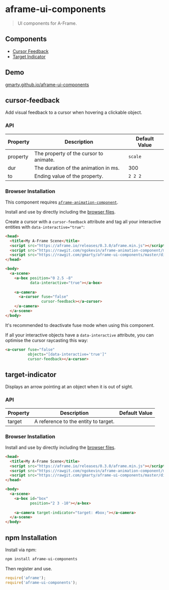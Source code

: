 # aframe-ui-components

> UI components for A-Frame.

## Components

* [Cursor Feedback](#cursor-feedback)
* [Target Indicator](#target-indicator)

## Demo

[gmarty.github.io/aframe-ui-components](https://gmarty.github.io/aframe-ui-components)

## cursor-feedback

Add visual feedback to a cursor when hovering a clickable object.

### API

| Property | Description                            | Default Value |
| -------- | -------------------------------------- | ------------- |
| property | The property of the cursor to animate. | `scale`       |
| dur      | The duration of the animation in ms.   | 300           |
| to       | Ending value of the property.          | `2 2 2`       |

### Browser Installation

This component requires [`aframe-animation-component`](https://github.com/ngokevin/aframe-animation-component).

Install and use by directly including the [browser files](dist).

Create a cursor with a `cursor-feedback` attribute and tag all your interactive 
entities with `data-interactive="true"`:

```html
<head>
  <title>My A-Frame Scene</title>
  <script src="https://aframe.io/releases/0.3.0/aframe.min.js"></script>
  <script src="https://rawgit.com/ngokevin/aframe-animation-component/master/dist/aframe-animation-component.min.js"></script>
  <script src="https://rawgit.com/gmarty/aframe-ui-components/master/dist/aframe-ui-components.min.js"></script>
</head>

<body>
  <a-scene>
    <a-box position="0 2.5 -8"
           data-interactive="true"></a-box>
  
    <a-camera>
      <a-cursor fuse="false"
                cursor-feedback></a-cursor>
    </a-camera>
  </a-scene>
</body>
```

It's recommended to deactivate fuse mode when using this component.

If all your interactive objects have a `data-interactive` attribute, you can 
optimise the cursor raycasting this way:
```html
<a-cursor fuse="false"
          objects="[data-interactive='true']"
          cursor-feedback></a-cursor>
```

## target-indicator

Displays an arrow pointing at an object when it is out of sight.

### API

| Property | Description                            | Default Value |
| -------- | -------------------------------------- | ------------- |
| target   | A reference to the entity to target.   |               |

### Browser Installation

Install and use by directly including the [browser files](dist).

```html
<head>
  <title>My A-Frame Scene</title>
  <script src="https://aframe.io/releases/0.3.0/aframe.min.js"></script>
  <script src="https://rawgit.com/ngokevin/aframe-animation-component/master/dist/aframe-animation-component.min.js"></script>
  <script src="https://rawgit.com/gmarty/aframe-ui-components/master/dist/aframe-ui-components.min.js"></script>
</head>

<body>
  <a-scene>
    <a-box id="box"
           position="2 3 -10"></a-box>
  
    <a-camera target-indicator="target: #box;"></a-camera>
  </a-scene>
</body>
```

## npm Installation

Install via npm:

```bash
npm install aframe-ui-components
```

Then register and use.

```js
require('aframe');
require('aframe-ui-components');
```
